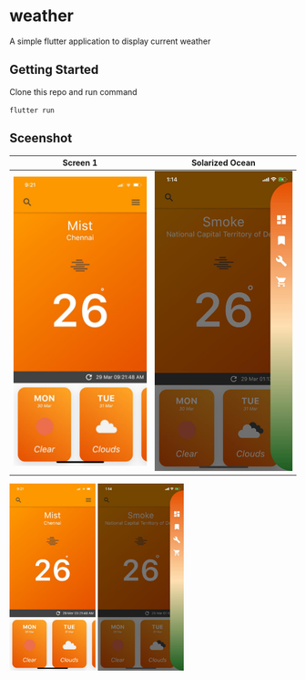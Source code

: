 # weather

A simple flutter application to display current weather

## Getting Started

Clone this repo and run command

`flutter run`

## Sceenshot
Screen 1             |  Solarized Ocean
:-------------------------:|:-------------------------:
![](https://raw.githubusercontent.com/mahiznan/weather/master/screens/screen1.jpeg)  |  ![](https://github.com/mahiznan/weather/blob/master/screens/screen2.jpg)

<img style="display:inline" src="https://raw.githubusercontent.com/mahiznan/weather/master/screens/screen1.jpeg" width="30%" height="30%">
<img style="display:inline" src="https://github.com/mahiznan/weather/blob/master/screens/screen2.jpg" width="30%" height="30%">
